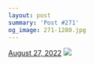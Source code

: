 ```yaml
---
layout: post
summary: 'Post #271'
og_image: 271-1280.jpg
---
```


<p>
  <time>
    <a href="/271">August 27, 2022</a>
  </time>
  <a href="/271">
    <img src="{{ site.assets_url }}/271-640.jpg" srcset="{{ site.assets_url }}/271-320.jpg 320w, {{ site.assets_url }}/271-640.jpg 640w, {{ site.assets_url }}/271-960.jpg 960w, {{ site.assets_url }}/271-1280.jpg 1280w" sizes="(min-width: 700px) 50vw, calc(100vw - 2rem)" />
  </a>
</p>
